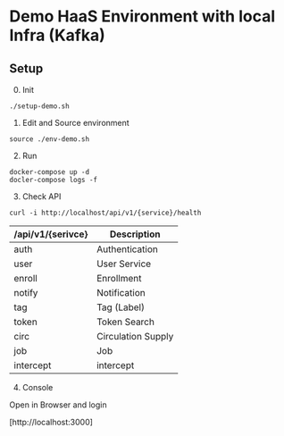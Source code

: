 # Demo HaaS Environment with local Infra (Kafka)

## Setup

0. Init

```
./setup-demo.sh
```

1. Edit and Source environment

```
source ./env-demo.sh
```

2. Run

```
docker-compose up -d
docler-compose logs -f 
```

3. Check API

```
curl -i http://localhost/api/v1/{service}/health
```

| /api/v1/{serivce} | Description |
| ----------- | ----------- |
| auth      | Authentication       |
| user   | User Service        |
| enroll   | Enrollment        |
| notify   | Notification        |
| tag   | Tag (Label)        |
| token   | Token Search        |
| circ   | Circulation Supply        |
| job   | Job        |
| intercept   | intercept        |


4. Console

Open in Browser and login

[http://localhost:3000]

